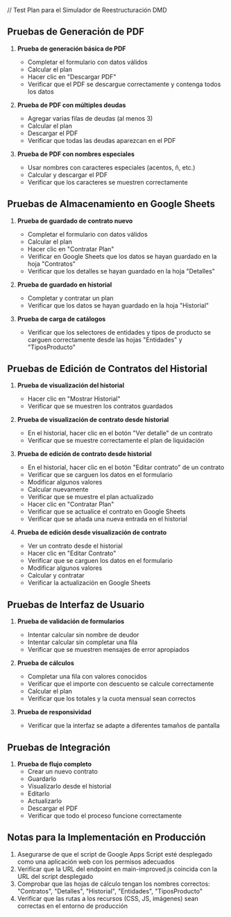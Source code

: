 // Test Plan para el Simulador de Reestructuración DMD

## Pruebas de Generación de PDF

1. **Prueba de generación básica de PDF**
   - Completar el formulario con datos válidos
   - Calcular el plan
   - Hacer clic en "Descargar PDF"
   - Verificar que el PDF se descargue correctamente y contenga todos los datos

2. **Prueba de PDF con múltiples deudas**
   - Agregar varias filas de deudas (al menos 3)
   - Calcular el plan
   - Descargar el PDF
   - Verificar que todas las deudas aparezcan en el PDF

3. **Prueba de PDF con nombres especiales**
   - Usar nombres con caracteres especiales (acentos, ñ, etc.)
   - Calcular y descargar el PDF
   - Verificar que los caracteres se muestren correctamente

## Pruebas de Almacenamiento en Google Sheets

1. **Prueba de guardado de contrato nuevo**
   - Completar el formulario con datos válidos
   - Calcular el plan
   - Hacer clic en "Contratar Plan"
   - Verificar en Google Sheets que los datos se hayan guardado en la hoja "Contratos"
   - Verificar que los detalles se hayan guardado en la hoja "Detalles"

2. **Prueba de guardado en historial**
   - Completar y contratar un plan
   - Verificar que los datos se hayan guardado en la hoja "Historial"

3. **Prueba de carga de catálogos**
   - Verificar que los selectores de entidades y tipos de producto se carguen correctamente desde las hojas "Entidades" y "TiposProducto"

## Pruebas de Edición de Contratos del Historial

1. **Prueba de visualización del historial**
   - Hacer clic en "Mostrar Historial"
   - Verificar que se muestren los contratos guardados

2. **Prueba de visualización de contrato desde historial**
   - En el historial, hacer clic en el botón "Ver detalle" de un contrato
   - Verificar que se muestre correctamente el plan de liquidación

3. **Prueba de edición de contrato desde historial**
   - En el historial, hacer clic en el botón "Editar contrato" de un contrato
   - Verificar que se carguen los datos en el formulario
   - Modificar algunos valores
   - Calcular nuevamente
   - Verificar que se muestre el plan actualizado
   - Hacer clic en "Contratar Plan"
   - Verificar que se actualice el contrato en Google Sheets
   - Verificar que se añada una nueva entrada en el historial

4. **Prueba de edición desde visualización de contrato**
   - Ver un contrato desde el historial
   - Hacer clic en "Editar Contrato"
   - Verificar que se carguen los datos en el formulario
   - Modificar algunos valores
   - Calcular y contratar
   - Verificar la actualización en Google Sheets

## Pruebas de Interfaz de Usuario

1. **Prueba de validación de formularios**
   - Intentar calcular sin nombre de deudor
   - Intentar calcular sin completar una fila
   - Verificar que se muestren mensajes de error apropiados

2. **Prueba de cálculos**
   - Completar una fila con valores conocidos
   - Verificar que el importe con descuento se calcule correctamente
   - Calcular el plan
   - Verificar que los totales y la cuota mensual sean correctos

3. **Prueba de responsividad**
   - Verificar que la interfaz se adapte a diferentes tamaños de pantalla

## Pruebas de Integración

1. **Prueba de flujo completo**
   - Crear un nuevo contrato
   - Guardarlo
   - Visualizarlo desde el historial
   - Editarlo
   - Actualizarlo
   - Descargar el PDF
   - Verificar que todo el proceso funcione correctamente

## Notas para la Implementación en Producción

1. Asegurarse de que el script de Google Apps Script esté desplegado como una aplicación web con los permisos adecuados
2. Verificar que la URL del endpoint en main-improved.js coincida con la URL del script desplegado
3. Comprobar que las hojas de cálculo tengan los nombres correctos: "Contratos", "Detalles", "Historial", "Entidades", "TiposProducto"
4. Verificar que las rutas a los recursos (CSS, JS, imágenes) sean correctas en el entorno de producción
